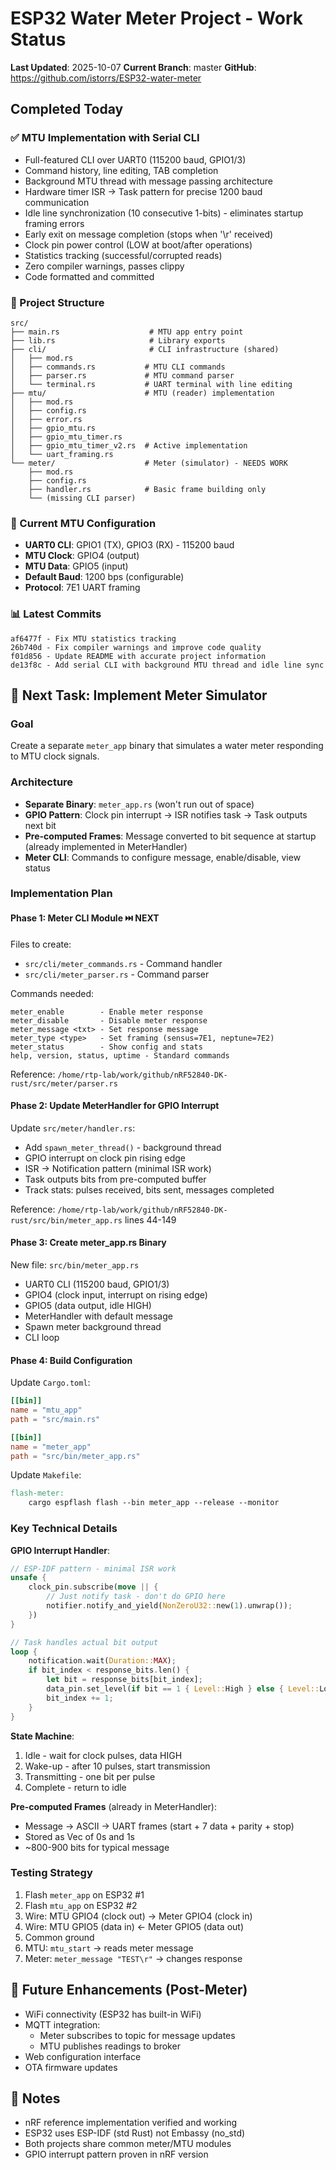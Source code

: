 # ESP32 Water Meter Project - Work Status

**Last Updated**: 2025-10-07
**Current Branch**: master
**GitHub**: https://github.com/istorrs/ESP32-water-meter

## Completed Today

### ✅ MTU Implementation with Serial CLI
- Full-featured CLI over UART0 (115200 baud, GPIO1/3)
- Command history, line editing, TAB completion
- Background MTU thread with message passing architecture
- Hardware timer ISR → Task pattern for precise 1200 baud communication
- Idle line synchronization (10 consecutive 1-bits) - eliminates startup framing errors
- Early exit on message completion (stops when '\r' received)
- Clock pin power control (LOW at boot/after operations)
- Statistics tracking (successful/corrupted reads)
- Zero compiler warnings, passes clippy
- Code formatted and committed

### 📁 Project Structure
```
src/
├── main.rs                    # MTU app entry point
├── lib.rs                     # Library exports
├── cli/                       # CLI infrastructure (shared)
│   ├── mod.rs
│   ├── commands.rs           # MTU CLI commands
│   ├── parser.rs             # MTU command parser
│   └── terminal.rs           # UART terminal with line editing
├── mtu/                      # MTU (reader) implementation
│   ├── mod.rs
│   ├── config.rs
│   ├── error.rs
│   ├── gpio_mtu.rs
│   ├── gpio_mtu_timer.rs
│   ├── gpio_mtu_timer_v2.rs  # Active implementation
│   └── uart_framing.rs
└── meter/                    # Meter (simulator) - NEEDS WORK
    ├── mod.rs
    ├── config.rs
    ├── handler.rs            # Basic frame building only
    └── (missing CLI parser)
```

### 🔧 Current MTU Configuration
- **UART0 CLI**: GPIO1 (TX), GPIO3 (RX) - 115200 baud
- **MTU Clock**: GPIO4 (output)
- **MTU Data**: GPIO5 (input)
- **Default Baud**: 1200 bps (configurable)
- **Protocol**: 7E1 UART framing

### 📊 Latest Commits
```
af6477f - Fix MTU statistics tracking
26b740d - Fix compiler warnings and improve code quality
f01d856 - Update README with accurate project information
de13f8c - Add serial CLI with background MTU thread and idle line sync
```

## 🎯 Next Task: Implement Meter Simulator

### Goal
Create a separate `meter_app` binary that simulates a water meter responding to MTU clock signals.

### Architecture
- **Separate Binary**: `meter_app.rs` (won't run out of space)
- **GPIO Pattern**: Clock pin interrupt → ISR notifies task → Task outputs next bit
- **Pre-computed Frames**: Message converted to bit sequence at startup (already implemented in MeterHandler)
- **Meter CLI**: Commands to configure message, enable/disable, view status

### Implementation Plan

#### Phase 1: Meter CLI Module ⏭️ NEXT
Files to create:
- `src/cli/meter_commands.rs` - Command handler
- `src/cli/meter_parser.rs` - Command parser

Commands needed:
```
meter_enable        - Enable meter response
meter_disable       - Disable meter response
meter_message <txt> - Set response message
meter_type <type>   - Set framing (sensus=7E1, neptune=7E2)
meter_status        - Show config and stats
help, version, status, uptime - Standard commands
```

Reference: `/home/rtp-lab/work/github/nRF52840-DK-rust/src/meter/parser.rs`

#### Phase 2: Update MeterHandler for GPIO Interrupt
Update `src/meter/handler.rs`:
- Add `spawn_meter_thread()` - background thread
- GPIO interrupt on clock pin rising edge
- ISR → Notification pattern (minimal ISR work)
- Task outputs bits from pre-computed buffer
- Track stats: pulses received, bits sent, messages completed

Reference: `/home/rtp-lab/work/github/nRF52840-DK-rust/src/bin/meter_app.rs` lines 44-149

#### Phase 3: Create meter_app.rs Binary
New file: `src/bin/meter_app.rs`
- UART0 CLI (115200 baud, GPIO1/3)
- GPIO4 (clock input, interrupt on rising edge)
- GPIO5 (data output, idle HIGH)
- MeterHandler with default message
- Spawn meter background thread
- CLI loop

#### Phase 4: Build Configuration
Update `Cargo.toml`:
```toml
[[bin]]
name = "mtu_app"
path = "src/main.rs"

[[bin]]
name = "meter_app"
path = "src/bin/meter_app.rs"
```

Update `Makefile`:
```makefile
flash-meter:
    cargo espflash flash --bin meter_app --release --monitor
```

### Key Technical Details

**GPIO Interrupt Handler**:
```rust
// ESP-IDF pattern - minimal ISR work
unsafe {
    clock_pin.subscribe(move || {
        // Just notify task - don't do GPIO here
        notifier.notify_and_yield(NonZeroU32::new(1).unwrap());
    })
}

// Task handles actual bit output
loop {
    notification.wait(Duration::MAX);
    if bit_index < response_bits.len() {
        let bit = response_bits[bit_index];
        data_pin.set_level(if bit == 1 { Level::High } else { Level::Low });
        bit_index += 1;
    }
}
```

**State Machine**:
1. Idle - wait for clock pulses, data HIGH
2. Wake-up - after 10 pulses, start transmission
3. Transmitting - one bit per pulse
4. Complete - return to idle

**Pre-computed Frames** (already in MeterHandler):
- Message → ASCII → UART frames (start + 7 data + parity + stop)
- Stored as Vec<u8> of 0s and 1s
- ~800-900 bits for typical message

### Testing Strategy
1. Flash `meter_app` on ESP32 #1
2. Flash `mtu_app` on ESP32 #2
3. Wire: MTU GPIO4 (clock out) → Meter GPIO4 (clock in)
4. Wire: MTU GPIO5 (data in) ← Meter GPIO5 (data out)
5. Common ground
6. MTU: `mtu_start` → reads meter message
7. Meter: `meter_message "TEST\r"` → changes response

## 🔮 Future Enhancements (Post-Meter)
- WiFi connectivity (ESP32 has built-in WiFi)
- MQTT integration:
  - Meter subscribes to topic for message updates
  - MTU publishes readings to broker
- Web configuration interface
- OTA firmware updates

## 📝 Notes
- nRF reference implementation verified and working
- ESP32 uses ESP-IDF (std Rust) not Embassy (no_std)
- Both projects share common meter/MTU modules
- GPIO interrupt pattern proven in nRF version

